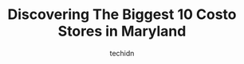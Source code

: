 ---
layout: ampstory
image: https://i0.wp.com/paketmu.com/wp-content/uploads/2023/06/costco-wholesale-0-in-maryland-1686367735.jpeg?resize=640,853
author: techidn
featured: false
description: Explore the diverse Costo Store scene in Maryland, home to an incredible selection of 10 establishments catering to every taste. Whether youre in search of iconic favorites or undiscovered 
title: Discovering The Biggest 10 Costo Stores in Maryland
cover:
   title: Discovering The Biggest 10 Costo Stores in Maryland
   subtitle: RICKPATE
   background: https://paketmu.com/wp-content/uploads/2023/06/costco-wholesale-0-in-maryland-1686367735.jpeg

pages: 
 - layout: thirds
   top: <h1>#1 Costco Wholesale</h1>
   bottom: "<p>One of the better Costco locations with large parking spaces and ample room plus a gas station.Love shopping there, all products have good quality and reasonable prices. </p>"
   background: https://paketmu.com/wp-content/uploads/2023/06/costco-wholesale-1-in-maryland-1686367736.jpeg
   backgroundblur: true
 - layout: thirds
   top: <h1>#2 Costco Wholesale</h1>
   bottom: "<p>Cecilia from the optical department had amazing customer service as she was extremely patient and helpful in getting the perfect glasses for me! She was very knowledgeabl</p>"
   background: https://paketmu.com/wp-content/uploads/2023/06/costco-wholesale-2-in-maryland-1686367737.jpeg
   cta:
      link: https://paketmu.com/discovering-the-biggest-10-costo-stores-in-maryland/
      text: Discovering The Biggest 10 Costo Stores in Maryland
 - layout: thirds
   top: <h1>#3 Costco Wholesale</h1>
   bottom: "<p>We usually choose to go to this busy Costco warehouse location week days, only if theres special deal we cannot miss, due to the volume and crowded parking. Happy with</p>"
   background: https://paketmu.com/wp-content/uploads/2023/06/costco-wholesale-3-in-maryland-1686367738.jpeg
   cta:
      link: https://paketmu.com/discovering-the-biggest-10-costo-stores-in-maryland/
      text: Discovering The Biggest 10 Costo Stores in Maryland
 - layout: thirds
   top: <h1>#4 Costco Wholesale</h1>
   bottom: "<p>1200 S Fern St, Arlington, VA 22202, United States</p>"
   background: https://images.unsplash.com/photo-1515405295579-ba7b45403062?ixlib=rb-4.0.3&ixid=MnwxMjA3fDB8MHxwaG90by1wYWdlfHx8fGVufDB8fHx8&auto=format&fit=crop&w=640&h=853&q=80
   cta:
      link: https://paketmu.com/discovering-the-biggest-10-costo-stores-in-maryland/
      text: Discovering The Biggest 10 Costo Stores in Maryland
 - layout: thirds
   top: <h1>#5 Costco Wholesale</h1>
   bottom: "<p>11160 Veirs Mill Rd, Silver Spring, MD 20902, United States</p>"
   background: https://images.unsplash.com/photo-1632260260864-caf7fde5ec36?ixlib=rb-4.0.3&ixid=MnwxMjA3fDB8MHxwaG90by1wYWdlfHx8fGVufDB8fHx8&auto=format&fit=crop&w=640&h=853&q=80
   cta:
      link: https://paketmu.com/discovering-the-biggest-10-costo-stores-in-maryland/
      text: Discovering The Biggest 10 Costo Stores in Maryland
 - layout: thirds
   top: <h1>#6 Costco Wholesale</h1>
   bottom: "<p>10 Monocacy Blvd, Frederick, MD 21704, United States</p>"
   background: https://images.unsplash.com/photo-1557672172-298e090bd0f1?ixlib=rb-4.0.3&ixid=MnwxMjA3fDB8MHxwaG90by1wYWdlfHx8fGVufDB8fHx8&auto=format&fit=crop&w=640&h=853&q=80
   cta:
      link: https://paketmu.com/discovering-the-biggest-10-costo-stores-in-maryland/
      text: Discovering The Biggest 10 Costo Stores in Maryland
 - layout: thirds
   top: <h1>#7 Costco Wholesale</h1>
   bottom: "<p>6675 Marie Curie Dr, Elkridge, MD 21075, United States</p>"
   background: https://images.unsplash.com/photo-1527067829737-402993088e6b?ixlib=rb-4.0.3&ixid=MnwxMjA3fDB8MHxwaG90by1wYWdlfHx8fGVufDB8fHx8&auto=format&fit=crop&w=640&h=853&q=80
   cta:
      link: https://paketmu.com/discovering-the-biggest-10-costo-stores-in-maryland/
      text: Discovering The Biggest 10 Costo Stores in Maryland
 - layout: thirds
   middle: Continue reading...
   background: https://images.unsplash.com/photo-1618005182384-a83a8bd57fbe?ixlib=rb-4.0.3&ixid=MnwxMjA3fDB8MHxwaG90by1wYWdlfHx8fGVufDB8fHx8&auto=format&fit=crop&w=640&h=853&q=80
   cta:
      link: https://paketmu.com/discovering-the-biggest-10-costo-stores-in-maryland/
      text: Discovering The Biggest 10 Costo Stores in Maryland
      
---